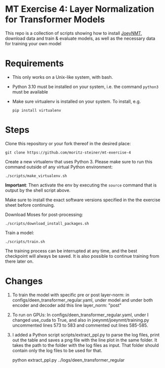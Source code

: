 # MT Exercise 4: Layer Normalization for Transformer Models

This repo is a collection of scripts showing how to install [JoeyNMT](https://github.com/joeynmt/joeynmt), download
data and train & evaluate models, as well as the necessary data for training your own model

# Requirements

- This only works on a Unix-like system, with bash.
- Python 3.10 must be installed on your system, i.e. the command `python3` must be available
- Make sure virtualenv is installed on your system. To install, e.g.

    `pip install virtualenv`

# Steps

Clone this repository or your fork thereof in the desired place:

    git clone https://github.com/moritz-steiner/mt-exercise-4

Create a new virtualenv that uses Python 3. Please make sure to run this command outside of any virtual Python environment:

    ./scripts/make_virtualenv.sh

**Important**: Then activate the env by executing the `source` command that is output by the shell script above.

Make sure to install the exact software versions specified in the the exercise sheet before continuing.

Download Moses for post-processing:

    ./scripts/download_install_packages.sh


Train a model:

    ./scripts/train.sh

The training process can be interrupted at any time, and the best checkpoint will always be saved. It is also possible to continue training from there later on.

# Changes
1. To train the model with specific pre or post layer-norm: in configs/deen_transformer_regular.yaml, under model and under both encoder and decoder add this line layer_norm: "post"
2. To run on GPUs: In configs/deen_transformer_regular.yaml, under I changed use_cuda to True, and also in joeynmt/joeynmt/training.py uncommented lines 573 to 583 and commented out lines 585-585.
3. I added a Python script scripts/extract_ppl.py to parse the log files, print out the table and saves a png file with the line plot in the same folder. It takes the path to the folder with the log files as input. That folder should contain only the log files to be used for that.
  

    python extract_ppl.py ../logs/deen_transformer_regular
